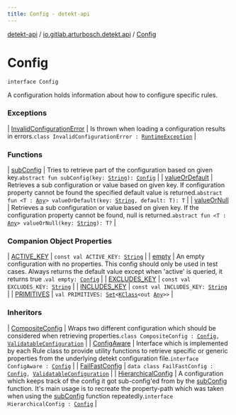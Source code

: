 ```yaml
---
title: Config - detekt-api
---
```


[detekt-api](../../index.html) / [io.gitlab.arturbosch.detekt.api](../index.html) / [Config](./index.html)

# Config

`interface Config`

A configuration holds information about how to configure specific rules.

### Exceptions

| [InvalidConfigurationError](-invalid-configuration-error/index.html) | Is thrown when loading a configuration results in errors.`class InvalidConfigurationError : `[`RuntimeException`](https://kotlinlang.org/api/latest/jvm/stdlib/kotlin/-runtime-exception/index.html) |

### Functions

| [subConfig](sub-config.html) | Tries to retrieve part of the configuration based on given key.`abstract fun subConfig(key: `[`String`](https://kotlinlang.org/api/latest/jvm/stdlib/kotlin/-string/index.html)`): `[`Config`](./index.html) |
| [valueOrDefault](value-or-default.html) | Retrieves a sub configuration or value based on given key. If configuration property cannot be found the specified default value is returned.`abstract fun <T : `[`Any`](https://kotlinlang.org/api/latest/jvm/stdlib/kotlin/-any/index.html)`> valueOrDefault(key: `[`String`](https://kotlinlang.org/api/latest/jvm/stdlib/kotlin/-string/index.html)`, default: T): T` |
| [valueOrNull](value-or-null.html) | Retrieves a sub configuration or value based on given key. If the configuration property cannot be found, null is returned.`abstract fun <T : `[`Any`](https://kotlinlang.org/api/latest/jvm/stdlib/kotlin/-any/index.html)`> valueOrNull(key: `[`String`](https://kotlinlang.org/api/latest/jvm/stdlib/kotlin/-string/index.html)`): T?` |

### Companion Object Properties

| [ACTIVE_KEY](-a-c-t-i-v-e_-k-e-y.html) | `const val ACTIVE_KEY: `[`String`](https://kotlinlang.org/api/latest/jvm/stdlib/kotlin/-string/index.html) |
| [empty](empty.html) | An empty configuration with no properties. This config should only be used in test cases. Always returns the default value except when 'active' is queried, it returns true .`val empty: `[`Config`](./index.html) |
| [EXCLUDES_KEY](-e-x-c-l-u-d-e-s_-k-e-y.html) | `const val EXCLUDES_KEY: `[`String`](https://kotlinlang.org/api/latest/jvm/stdlib/kotlin/-string/index.html) |
| [INCLUDES_KEY](-i-n-c-l-u-d-e-s_-k-e-y.html) | `const val INCLUDES_KEY: `[`String`](https://kotlinlang.org/api/latest/jvm/stdlib/kotlin/-string/index.html) |
| [PRIMITIVES](-p-r-i-m-i-t-i-v-e-s.html) | `val PRIMITIVES: `[`Set`](https://kotlinlang.org/api/latest/jvm/stdlib/kotlin.collections/-set/index.html)`<`[`KClass`](https://kotlinlang.org/api/latest/jvm/stdlib/kotlin.reflect/-k-class/index.html)`<out `[`Any`](https://kotlinlang.org/api/latest/jvm/stdlib/kotlin/-any/index.html)`>>` |

### Inheritors

| [CompositeConfig](../-composite-config/index.html) | Wraps two different configuration which should be considered when retrieving properties.`class CompositeConfig : `[`Config`](./index.html)`, `[`ValidatableConfiguration`](../../io.gitlab.arturbosch.detekt.api.internal/-validatable-configuration/index.html) |
| [ConfigAware](../-config-aware/index.html) | Interface which is implemented by each Rule class to provide utility functions to retrieve specific or generic properties from the underlying detekt configuration file.`interface ConfigAware : `[`Config`](./index.html) |
| [FailFastConfig](../../io.gitlab.arturbosch.detekt.api.internal/-fail-fast-config/index.html) | `data class FailFastConfig : `[`Config`](./index.html)`, `[`ValidatableConfiguration`](../../io.gitlab.arturbosch.detekt.api.internal/-validatable-configuration/index.html) |
| [HierarchicalConfig](../-hierarchical-config/index.html) | A configuration which keeps track of the config it got sub-config'ed from by the [subConfig](sub-config.html) function. It's main usage is to recreate the property-path which was taken when using the [subConfig](sub-config.html) function repeatedly.`interface HierarchicalConfig : `[`Config`](./index.html) |

